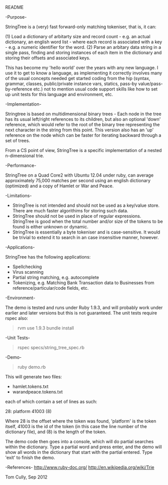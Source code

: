 README

-Purpose-

StringTree is a (very) fast forward-only matching tokeniser, that is, it can:

(1) Load a dictionary of arbitarty size and record count - e.g. an actual dictionary, an english word list - where each record is associated with a key - e.g. a numeric identifier for the word.
(2) Parse an arbitary data string in a single pass, finding and storing instances of each item in the dictionary and storing their offsets and associated keys.

This has become my 'hello world' over the years with any new language. I use it to get to know a language, as implementing it correctly involves many of the usual concepts needed get started coding from the hip (syntax, grammar, classes, public/private instance vars, statics, pass-by value/pass-by-reference etc.) not to mention usual code support skills like how to set up unit tests for this language and environment, etc.

-Implementation-

Stringtree is based on multidimensional binary trees - Each node in the tree has its usual left/right references to its children, but also an optional 'down' reference, which would refer to the root of the binary tree representing the next character in the string from this point. This version also has an 'up' reference on the node which can be faster for iterating backward through a set of trees.

From a CS point of view, StringTree is a specific implementation of a nested n-dimensional trie.

-Performance-

StringTree on a Quad Core2 with Ubuntu 12.04 under ruby, can average approximately 75,000 matches per second using an english dictionary (optimized) and a copy of Hamlet or War and Peace.

-Limitations-

* StringTree is not intended and should not be used as a key/value store. There are much faster algorithims for storing such data. 
* StringTree should not be used in place of regular expressions. StringTree is good when the total number and/or size of the tokens to be found is either unknown or dynamic.
* StringTree is essentially a byte tokeniser and is case-sensitive. It would be trivial to extend it to search in an case insensitive manner, however.

-Applications-

StringTree has the following applications:

* Spellchecking
* Virus scanning
* Partial string matching, e.g. autocomplete
* Tokenizing, e.g. Matching Bank Transaction data to Businesses from reference/particular/code fields, etc.

-Environment-

The demo is tested and runs under Ruby 1.9.3, and will probably work under earlier and later versions but this is not guaranteed. The unit tests require rspec also:
> rvm use 1.9.3
> bundle install

-Unit Tests-

> rspec specs/string_tree_spec.rb

-Demo-

> ruby demo.rb

This will generate two files:
* hamlet.tokens.txt
* warandpeace.tokens.txt

each of which contain a set of lines as such:

28: platform 41003 (8)

Where 28 is the offset where the token was found, 'platform' is the token itself, 41003 is the id of the token (in this case the line number of the dictionary file), and (8) is the length of the token.

The demo code then goes into a console, which will do partial searches within the dictionary. Type a partial word and press enter, and the demo will show all words in the dictionary that start with the partial entered.
Type 'exit' to finish the demo.

-References-
http://www.ruby-doc.org/
http://en.wikipedia.org/wiki/Trie

Tom Cully, Sep 2012